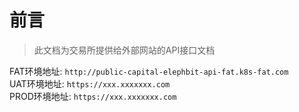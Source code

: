 # 前言

> 此文档为交易所提供给外部网站的API接口文档  

FAT环境地址: `http://public-capital-elephbit-api-fat.k8s-fat.com`  
UAT环境地址: `https://xxx.xxxxxxx.com`  
PROD环境地址: `https://xxx.xxxxxxx.com`  
